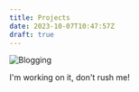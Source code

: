 ```yaml
---
title: Projects
date: 2023-10-07T10:47:57Z
draft: true
---
```


<div class="image-construct">
  <img src="/images/under-construction.svg" alt="Blogging"></img>
  <p class="construct">I'm working on it, don't rush me!</p>
</div>
